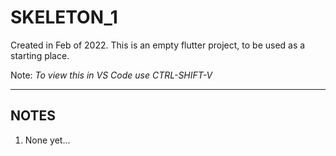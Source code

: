 # SKELETON_1

Created in Feb of 2022. This is an empty flutter
project, to be used as a starting place.

Note: *To view this in VS Code use CTRL-SHIFT-V*   

---

## NOTES  

1. None yet...